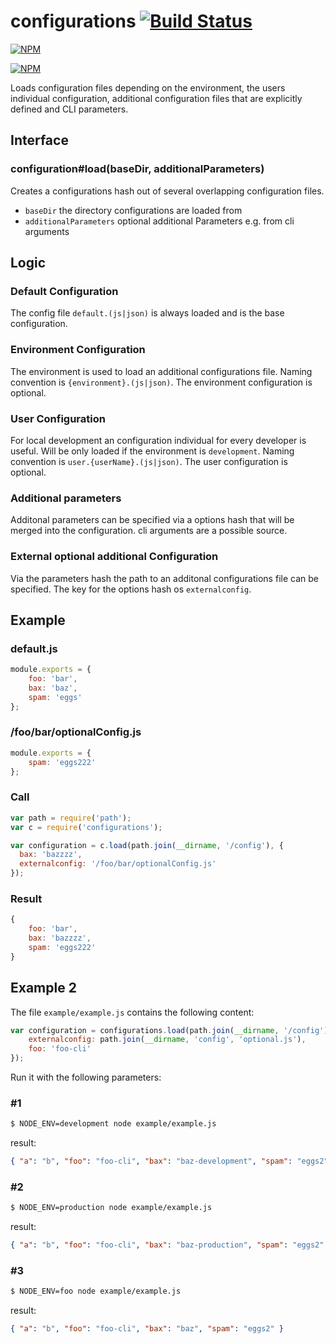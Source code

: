configurations [![Build Status](https://travis-ci.org/zaphod1984/configurations.png)](https://travis-ci.org/zaphod1984/configurations)
=======

[![NPM](https://nodei.co/npm/configurations.png)](https://nodei.co/npm/configurations/)

[![NPM](https://nodei.co/npm-dl/configurations.png?months=3)](https://nodei.co/npm/configurations/)

Loads configuration files depending on the environment, the users individual configuration, additional configuration files that are explicitly defined and CLI parameters.

## Interface

### configuration#load(baseDir, additionalParameters)

Creates a configurations hash out of several overlapping configuration files.

* `baseDir` the directory configurations are loaded from
* `additionalParameters` optional additional Parameters e.g. from cli arguments

## Logic

### Default Configuration

The config file `default.(js|json)` is always loaded and is the base configuration.

### Environment Configuration

The environment is used to load an additional configurations file.
Naming convention is `{environment}.(js|json)`.
The environment configuration is optional.

### User Configuration

For local development an configuration individual for every developer is useful.
Will be only loaded if the environment is `development`.
Naming convention is `user.{userName}.(js|json)`.
The user configuration is optional.

### Additional parameters

Additonal parameters can be specified via a options hash that will be merged into the configuration.
cli arguments are a possible source.

### External optional additional Configuration

Via the parameters hash the path to an additonal configurations file can be specified.
The key for the options hash os `externalconfig`.

## Example

### default.js
````javascript
module.exports = {
    foo: 'bar',
    bax: 'baz',
    spam: 'eggs'
};
````

### /foo/bar/optionalConfig.js

````javascript
module.exports = {
    spam: 'eggs222'
};
````

### Call

````javascript
var path = require('path');
var c = require('configurations');

var configuration = c.load(path.join(__dirname, '/config'), {
  bax: 'bazzzz',
  externalconfig: '/foo/bar/optionalConfig.js'
});
````

### Result 
````javascript
{
    foo: 'bar',
    bax: 'bazzzz',
    spam: 'eggs222'
}
````
## Example 2

The file `example/example.js` contains the following content:
````javascript
var configuration = configurations.load(path.join(__dirname, '/config'), {
    externalconfig: path.join(__dirname, 'config', 'optional.js'),
    foo: 'foo-cli'
});
````

Run it with the following parameters:

### #1

````bash
$ NODE_ENV=development node example/example.js
````

result:
````json
{ "a": "b", "foo": "foo-cli", "bax": "baz-development", "spam": "eggs2" }
````

### #2

````bash
$ NODE_ENV=production node example/example.js
````

result:
````json
{ "a": "b", "foo": "foo-cli", "bax": "baz-production", "spam": "eggs2" }
````

### #3

````bash
$ NODE_ENV=foo node example/example.js
````

result:
````json
{ "a": "b", "foo": "foo-cli", "bax": "baz", "spam": "eggs2" }
````

